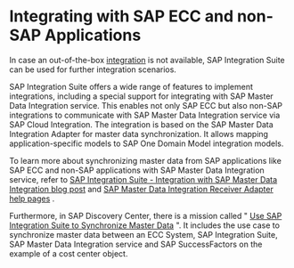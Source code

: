 <!-- loio35bf1a167a6744a288964df8d787cab4 -->

# Integrating with SAP ECC and non-SAP Applications

In case an out-of-the-box [integration](integration-a504461.md) is not available, SAP Integration Suite can be used for further integration scenarios.

SAP Integration Suite offers a wide range of features to implement integrations, including a special support for integrating with SAP Master Data Integration service. This enables not only SAP ECC but also non-SAP integrations to communicate with SAP Master Data Integration service via SAP Cloud Integration. The integration is based on the SAP Master Data Integration Adapter for master data synchronization. It allows mapping application-specific models to SAP One Domain Model integration models.

To learn more about synchronizing master data from SAP applications like SAP ECC and non-SAP applications with SAP Master Data Integration service, refer to [SAP Integration Suite - Integration with SAP Master Data Integration blog post](https://blogs.sap.com/2022/05/20/sap-integration-suite-integration-with-sap-master-data-integration-mdi-service/) and [SAP Master Data Integration Receiver Adapter help pages](https://help.sap.com/docs/SAP_INTEGRATION_SUITE/51ab953548be4459bfe8539ecaeee98d/e91e373bbb5b49ccbc2977152def61a2.html) .

Furthermore, in SAP Discovery Center, there is a mission called " [Use SAP Integration Suite to Synchronize Master Data](https://discovery-center.cloud.sap/missiondetail/4248/4505/) ". It includes the use case to synchronize master data between an ECC System, SAP Integration Suite, SAP Master Data Integration service and SAP SuccessFactors on the example of a cost center object.


